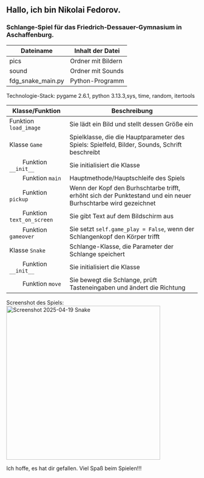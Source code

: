 ## Hallo, ich bin Nikolai Fedorov.
### Schlange-Spiel für das Friedrich-Dessauer-Gymnasium in Aschaffenburg.

Dateiname            | Inhalt der Datei
---------------------|------------------------
pics                 | Ordner mit Bildern
sound                | Ordner mit Sounds
fdg_snake_main.py    | Python-Programm

Technologie-Stack: pygame 2.6.1, python 3.13.3,sys, time, random, itertools

Klasse/Funktion             | Beschreibung
----------------------------|-------------------------------
Funktion `load_image`       | Sie lädt ein Bild und stellt dessen Größe ein
Klasse `Game`               | Spielklasse, die die Hauptparameter des Spiels: Spielfeld, Bilder, Sounds, Schrift beschreibt
&nbsp; &nbsp; &nbsp; &nbsp; Funktion `__init__`         | Sie initialisiert die Klasse  
&nbsp; &nbsp; &nbsp; &nbsp; Funktion `main`             | Hauptmethode/Hauptschleife des Spiels  
&nbsp; &nbsp; &nbsp; &nbsp; Funktion `pickup`           | Wenn der Kopf den Burhschtarbe trifft, erhöht sich der Punktestand und ein neuer Burhschtarbe wird gezeichnet  
&nbsp; &nbsp; &nbsp; &nbsp; Funktion `text_on_screen`   | Sie gibt Text auf dem Bildschirm aus  
&nbsp; &nbsp; &nbsp; &nbsp; Funktion `gameover`         | Sie setzt `self.game_play = False`, wenn der Schlangenkopf den Körper trifft  
Klasse `Snake`              | Schlange-Klasse, die Parameter der Schlange speichert
&nbsp; &nbsp; &nbsp; &nbsp; Funktion `__init__`         | Sie initialisiert die Klasse  
&nbsp; &nbsp; &nbsp; &nbsp; Funktion `move`             | Sie bewegt die Schlange, prüft Tasteneingaben und ändert die Richtung  

Screenshot des Spiels:  
<img width="405" alt="Screenshot 2025-04-19  Snake" src="https://github.com/user-attachments/assets/cef5d5bf-5f61-40a1-ae37-43f062128a21" />

Ich hoffe, es hat dir gefallen. Viel Spaß beim Spielen!!!

